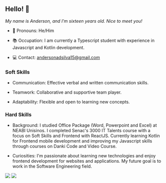 ## Hello! 👋
*My name is Anderson, and I'm sixteen years old. Nice to meet you!*

- 👤 Pronouns: He/Him
  
- 📚 Occupation: I am currently a Typescript student with experience in Javascript and Kotlin development.
  
- 💻 Contact: andersonadsilva15@gmail.com


### Soft Skills
- Communication: Effective verbal and written communication skills.
  
- Teamwork: Collaborative and supportive team player.
  
- Adaptability: Flexible and open to learning new concepts.

### Hard Skills
- Background: I studied Office Package (Word, Powerpoint and Excel) at NEABI Unisinos. I completed Senac's 3000 IT Talents course with a focus on Soft Skills and Frontend with ReactJS. Currently learning Kotlin for Frontend mobile development and improving my Javascript skills through courses on Danki Code and Video Course.

- Curiosities: I'm passionate about learning new technologies and enjoy frontend development for websites and applications. My future goal is to work in the Software Engineering field.

<div style="display:inline_block;">
  <img src="https://github.com/user-attachments/assets/6ac8bf63-6354-45b0-9b43-ea77afa6a461">
  <img src="https://github.com/user-attachments/assets/4d873985-0751-43d8-a11e-a1afe78b9926">
</div>
